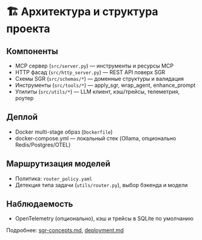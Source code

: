 # 🏗️ Архитектура и структура проекта

## Компоненты
- MCP сервер (`src/server.py`) — инструменты и ресурсы MCP
- HTTP фасад (`src/http_server.py`) — REST API поверх SGR
- Схемы SGR (`src/schemas/*`) — доменные структуры и валидация
- Инструменты (`src/tools/*`) — apply_sgr, wrap_agent, enhance_prompt
- Утилиты (`src/utils/*`) — LLM клиент, кэш/трейсы, телеметрия, роутер

## Деплой
- Docker multi-stage образ (`Dockerfile`)
- docker-compose.yml — локальный стек (Ollama, опционально Redis/Postgres/OTEL)

## Маршрутизация моделей
- Политика: `router_policy.yaml`
- Детекция типа задачи (`utils/router.py`), выбор бэкенда и модели

## Наблюдаемость
- OpenTelemetry (опционально), кэш и трейсы в SQLite по умолчанию

Подробнее: [sgr-concepts.md](./sgr-concepts.md), [deployment.md](./deployment.md)
